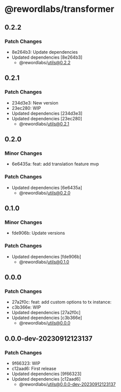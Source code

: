 # @rewordlabs/transformer

## 0.2.2

### Patch Changes

- 8e264b3: Update dependencies
- Updated dependencies [8e264b3]
  - @rewordlabs/utils@0.2.2

## 0.2.1

### Patch Changes

- 234d3e3: New version
- 23ec280: WIP
- Updated dependencies [234d3e3]
- Updated dependencies [23ec280]
  - @rewordlabs/utils@0.2.1

## 0.2.0

### Minor Changes

- 6e6435a: feat: add translation feature mvp

### Patch Changes

- Updated dependencies [6e6435a]
  - @rewordlabs/utils@0.2.0

## 0.1.0

### Minor Changes

- fde906b: Update versions

### Patch Changes

- Updated dependencies [fde906b]
  - @rewordlabs/utils@0.1.0

## 0.0.0

### Patch Changes

- 27a2f0c: feat: add custom options to tx instance:
- c3b366e: WIP
- Updated dependencies [27a2f0c]
- Updated dependencies [c3b366e]
  - @rewordlabs/utils@0.0.0

## 0.0.0-dev-20230912123137

### Patch Changes

- 9f66323: WIP
- c12aad6: First release
- Updated dependencies [9f66323]
- Updated dependencies [c12aad6]
  - @rewordlabs/utils@0.0.0-dev-20230912123137
